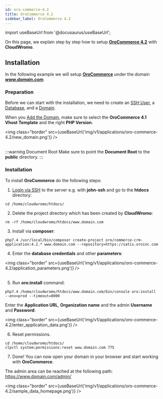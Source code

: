 ```yaml
---
id: oro-commerce-4.2
title: OroCommerce 4.2
sidebar_label: OroCommerce 4.2
---
```


import useBaseUrl from '@docusaurus/useBaseUrl';

On this page, we explain step by step how to setup **[OroCommerce 4.2](https://oroinc.com/b2b-ecommerce/)** with **CloudWromo**.

## Installation

In the following example we will setup **[OroCommerce](https://oroinc.com/b2b-ecommerce/)** under the domain ***www.domain.com***.

### Preparation

Before we can start with the installation, we need to create an [SSH User](../frontend-area/users#adding-a-user), a [Database](../frontend-area/databases#adding-a-database), and a [Domain](../frontend-area/domains#adding-a-domain).

When you [Add the Domain](../frontend-area/domains#adding-a-domain), make sure to select the **OroCommerce 4.1 Vhost Template** and the right **PHP Version**.

<img class="border" src={useBaseUrl('img/v1/applications/oro-commerce-4.2/new_domain.png')} /> <br /><br />

:::warning Document Root
Make sure to point the **Document Root** to the **public** directory.
:::

### Installation

To install **OroCommerce** do the following steps:

1. [Login via SSH](../frontend-area/users#ssh-login) to the server e.g. with **john-ssh** and go to the **htdocs** directory:

```
cd /home/cloudwromo/htdocs/
```

2. Delete the project directory which has been created by **CloudWromo**:

```
rm -rf /home/cloudwromo/htdocs/www.domain.com
```

3. Install via **composer**:

```
php7.4 /usr/local/bin/composer create-project oro/commerce-crm-application:4.2.* www.domain.com --repository=https://satis.oroinc.com
```

4. Enter the **database credentials** and other **parameters**:

<img class="border" src={useBaseUrl('img/v1/applications/oro-commerce-4.2/application_parameters.png')} /> <br /><br />

5. Run **oro:install** command:

```
php7.4 /home/cloudwromo/htdocs/www.domain.com/bin/console oro:install --env=prod --timeout=8000
```

Enter the **Application URL**, **Organization name** and the admin **Username** and **Password**:

<img class="border" src={useBaseUrl('img/v1/applications/oro-commerce-4.2/enter_application_data.png')} />

6. Reset permissions.

```
cd /home/cloudwromo/htdocs/
clpctl system:permissions:reset www.domain.com 775
```

7. Done! You can now open your domain in your browser and start working with **OroCommerce**.

The admin area can be reached at the following path: https://www.domain.com/admin/

<img class="border" src={useBaseUrl('img/v1/applications/oro-commerce-4.2/sample_data_homepage.png')} />
